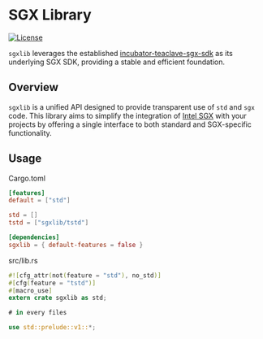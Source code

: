 # SGX Library

[![License](https://img.shields.io/badge/license-Apache-green.svg)](LICENSE)

`sgxlib` leverages the established [incubator-teaclave-sgx-sdk][teaclave] as its underlying SGX SDK, providing a stable and efficient foundation.

## Overview

`sgxlib` is a unified API designed to provide transparent use of `std` and `sgx` code. 
This library aims to simplify the integration of [Intel SGX][sgx] with your projects by offering a single interface to both standard and SGX-specific functionality.

## Usage

Cargo.toml
```toml
[features]
default = ["std"]

std = []
tstd = ["sgxlib/tstd"]

[dependencies]
sgxlib = { default-features = false }
```

src/lib.rs
```rust
#![cfg_attr(not(feature = "std"), no_std)]
#[cfg(feature = "tstd")]
#[macro_use]
extern crate sgxlib as std;

# in every files

use std::prelude::v1::*;
```

[sgx]: https://www.intel.com/content/www/us/en/developer/tools/software-guard-extensions/linux-overview.html
[teaclave]: https://github.com/apache/incubator-teaclave-sgx-sdk